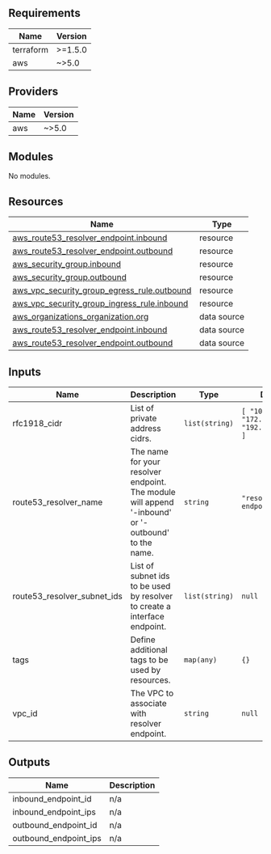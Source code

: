 <!-- BEGIN_TF_DOCS -->
## Requirements

| Name | Version |
|------|---------|
| terraform | >=1.5.0 |
| aws | ~>5.0 |

## Providers

| Name | Version |
|------|---------|
| aws | ~>5.0 |

## Modules

No modules.

## Resources

| Name | Type |
|------|------|
| [aws_route53_resolver_endpoint.inbound](https://registry.terraform.io/providers/hashicorp/aws/latest/docs/resources/route53_resolver_endpoint) | resource |
| [aws_route53_resolver_endpoint.outbound](https://registry.terraform.io/providers/hashicorp/aws/latest/docs/resources/route53_resolver_endpoint) | resource |
| [aws_security_group.inbound](https://registry.terraform.io/providers/hashicorp/aws/latest/docs/resources/security_group) | resource |
| [aws_security_group.outbound](https://registry.terraform.io/providers/hashicorp/aws/latest/docs/resources/security_group) | resource |
| [aws_vpc_security_group_egress_rule.outbound](https://registry.terraform.io/providers/hashicorp/aws/latest/docs/resources/vpc_security_group_egress_rule) | resource |
| [aws_vpc_security_group_ingress_rule.inbound](https://registry.terraform.io/providers/hashicorp/aws/latest/docs/resources/vpc_security_group_ingress_rule) | resource |
| [aws_organizations_organization.org](https://registry.terraform.io/providers/hashicorp/aws/latest/docs/data-sources/organizations_organization) | data source |
| [aws_route53_resolver_endpoint.inbound](https://registry.terraform.io/providers/hashicorp/aws/latest/docs/data-sources/route53_resolver_endpoint) | data source |
| [aws_route53_resolver_endpoint.outbound](https://registry.terraform.io/providers/hashicorp/aws/latest/docs/data-sources/route53_resolver_endpoint) | data source |

## Inputs

| Name | Description | Type | Default | Required |
|------|-------------|------|---------|:--------:|
| rfc1918\_cidr | List of private address cidrs. | `list(string)` | ```[ "10.0.0.0/8", "172.16.0.0/12", "192.168.0.0/16" ]``` | no |
| route53\_resolver\_name | The name for your resolver endpoint. The module will append '-inbound' or '-outbound' to the name. | `string` | `"resolver-endpoint"` | no |
| route53\_resolver\_subnet\_ids | List of subnet ids to be used by resolver to create a interface endpoint. | `list(string)` | `null` | no |
| tags | Define additional tags to be used by resources. | `map(any)` | `{}` | no |
| vpc\_id | The VPC to associate with resolver endpoint. | `string` | `null` | no |

## Outputs

| Name | Description |
|------|-------------|
| inbound\_endpoint\_id | n/a |
| inbound\_endpoint\_ips | n/a |
| outbound\_endpoint\_id | n/a |
| outbound\_endpoint\_ips | n/a |
<!-- END_TF_DOCS -->